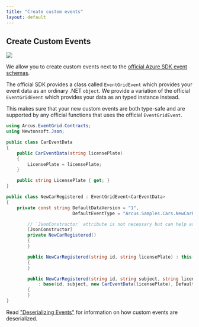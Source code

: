 ```yaml
---
title: "Create custom events"
layout: default
---
```


## Create Custom Events

![](https://img.shields.io/badge/Available%20starting-v3.0-green?link=https://github.com/arcus-azure/arcus.eventgrid/releases/tag/v3.0.0)

We allow you to create custom events next to the [official Azure SDK event schemas](https://docs.microsoft.com/en-us/dotnet/api/microsoft.azure.eventgrid.models?view=azure-dotnet).

The official SDK provides a class called `EventGridEvent` which provides your event data as an ordinary .NET `object`.
We provide a variation of the official `EventGridEvent` which provides your data as an typed instance instead.

This makes sure that your new custom events are both type-safe and are supported by any official functions that uses the official `EventGridEvent`.

```csharp
using Arcus.EventGrid.Contracts;
using Newtonsoft.Json;

public class CarEventData
{
    public CarEventData(string licensePlate)
    {
        LicensePlate = licensePlate;
    }

    public string LicensePlate { get; }
}

public class NewCarRegistered : EventGridEvent<CarEventData>
{
    private const string DefaultDataVersion = "1", 
                         DefaultEventType = "Arcus.Samples.Cars.NewCarRegistered";

        // `JsonConstructor` attribute is not necessary but can help as documentation for the event.
        [JsonConstructor]
        private NewCarRegistered() 
        {
        }

        public NewCarRegistered(string id, string licensePlate) : this(id, "New registered car", licensePlate)
        {
        }

        public NewCarRegistered(string id, string subject, string licensePlate) 
            : base(id, subject, new CarEventData(licensePlate), DefaultDataVersion, DefaultEventType) 
        {
        }
}
```

Read ["Deserializing Events"](./deserializing-events.md) for information on how custom events are deserialized.
